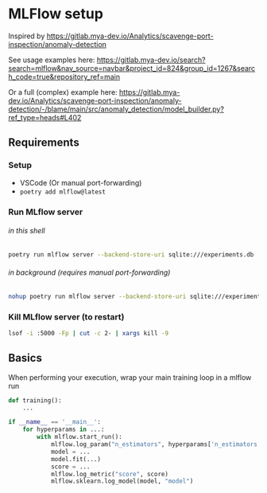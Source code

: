 # MLFlow setup
Inspired by https://gitlab.mya-dev.io/Analytics/scavenge-port-inspection/anomaly-detection

See usage examples here: https://gitlab.mya-dev.io/search?search=mlflow&nav_source=navbar&project_id=824&group_id=1267&search_code=true&repository_ref=main 

Or a full (complex) example here: https://gitlab.mya-dev.io/Analytics/scavenge-port-inspection/anomaly-detection/-/blame/main/src/anomaly_detection/model_builder.py?ref_type=heads#L402

## Requirements
### Setup
- VSCode (Or manual port-forwarding)
- `poetry add mlflow@latest`

### Run MLflow server 
###### in this shell
```sh
poetry run mlflow server --backend-store-uri sqlite:///experiments.db
```
###### in background (requires manual port-forwarding)
```sh
nohup poetry run mlflow server --backend-store-uri sqlite:///experiments.db &> mlflow.out &
```
### Kill MLflow server (to restart)
```sh
lsof -i :5000 -Fp | cut -c 2- | xargs kill -9
```



[comment]: <> (
    # Allow the notebooks to connect to the mlflow server
    ssh -o ExitOnForwardFailure=yes -R 5000:127.0.0.1:5000 christoffer-sommerlund-thesis
    ssh -o ExitOnForwardFailure=yes -R 5000:127.0.0.1:5000 christoffer-sommerlund-patchcore
)




## Basics
When performing your execution, wrap your main training loop in a mlflow run

```python
def training():
    ...

if __name__ == '__main__':
    for hyperparams in ...:
        with mlflow.start_run():
            mlflow.log_param("n_estimators", hyperparams['n_estimators'])
            model = ...
            model.fit(...)
            score = ...
            mlflow.log_metric("score", score)
            mlflow.sklearn.log_model(model, "model")
```
